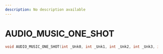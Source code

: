 ```yaml
---
description: No description available 
---
```


# AUDIO_MUSIC_ONE_SHOT

```cpp
void AUDIO_MUSIC_ONE_SHOT(int _Unk0, int _Unk1, int _Unk2, int _Unk3, int _Unk4, int _Unk5);
```
